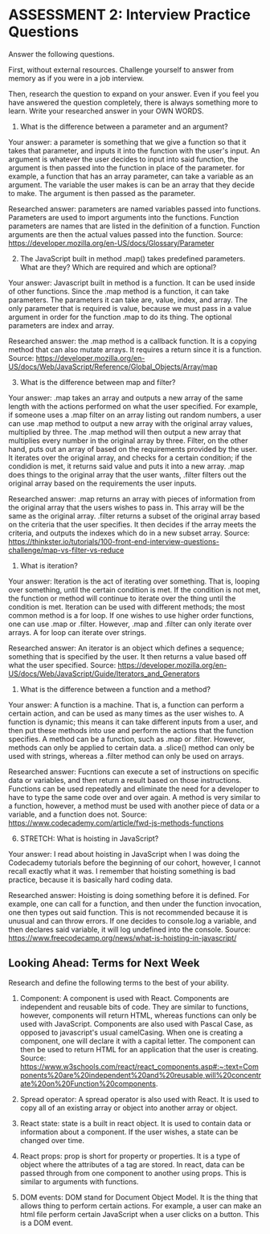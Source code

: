 # ASSESSMENT 2: Interview Practice Questions

Answer the following questions.

First, without external resources. Challenge yourself to answer from memory as if you were in a job interview.

Then, research the question to expand on your answer. Even if you feel you have answered the question completely, there is always something more to learn. Write your researched answer in your OWN WORDS.

1. What is the difference between a parameter and an argument?

Your answer: a parameter is something that we give a function so that it takes that parameter, and inputs it into the function with the user's input. An argument is whatever the user decides to input into said function, the argument is then passed into the function in place of the parameter. for example, a function that has an array parameter, can take a variable as an argument. The variable the user makes is can be an array that they decide to make. The argument is then passed as the parameter.

Researched answer: parameters are named variables passed into functions. Parameters are used to import arguments into the functions. Function parameters are names that are listed in the definition of a function. Function arguments are then the actual values passed into the function. 
Source: https://developer.mozilla.org/en-US/docs/Glossary/Parameter





2. The JavaScript built in method .map() takes predefined parameters. What are they? Which are required and which are optional?

Your answer: Javascript built in method is a function. It can be used inside of other functions. Since the .map method is a function, it can take parameters. The parameters it can take are, value, index, and array. The only parameter that is required is value, because we must pass in a value argument in order for the function .map to do its thing. The optional parameters are index and array. 

Researched answer: the .map method is a callback function. It is a copying method that can also mutate arrays. It requires a return since it is a function.
Source: https://developer.mozilla.org/en-US/docs/Web/JavaScript/Reference/Global_Objects/Array/map





3. What is the difference between map and filter?

Your answer: .map takes an array and outputs a new array of the same length with the actions performed on what the user specified. For example, if someone uses a .map filter on an array listing out random numbers, a user can use .map method to output a new array with the original array values, multiplied by three. The .map method will then output a new array that multiplies every number in the original array by three. Filter, on the other hand, puts out an array of based on the requirements provided by the user. It iterates over the original array, and checks for a certain condition; if the condidion is met, it returns said value and puts it into a new array. .map does things to the original array that the user wants, .filter filters out the original array based on the requirements the user inputs.

Researched answer: .map returns an array with pieces of information from the original array that the users wishes to pass in. This array will be the same as the original array. .filter returns a subset of the original array based on the criteria that the user specifies. It then decides if the array meets the criteria, and outputs the indexes which do in a new subset array.
Source: https://thinkster.io/tutorials/100-front-end-interview-questions-challenge/map-vs-filter-vs-reduce




1. What is iteration?

Your answer: Iteration is the act of iterating over something. That is, looping over something, until the certain condition is met. If the condition is not met, the function or method will continue to iterate over the thing until the condition is met. Iteration can be used with different methods; the most common method is a for loop. If one wishes to use higher order functions, one can use .map or .filter. However, .map and .filter can only iterate over arrays. A for loop can iterate over strings.

Researched answer: An iterator is an object which defines a sequence; something that is specified by the user. It then returns a value based off what the user specified.
Source: https://developer.mozilla.org/en-US/docs/Web/JavaScript/Guide/Iterators_and_Generators




1. What is the difference between a function and a method?

Your answer: A function is a machine. That is, a function can perform a certain action, and can be used as many times as the user wishes to. A function is dynamic; this means it can take different inputs from a user, and then put these methods into use and perform the actions that the function specifies. A method can be a function, such as .map or .filter. However, methods can only be applied to certain data. a .slice() method can only be used with strings, whereas a .filter method can only be used on arrays. 

Researched answer: Fucntions can execute a set of instructions on specific data or variables, and then return a result based on those instructions. Functions can be used repeatedly and eliminate the need for a developer to have to type the same code over and over again. A method is very similar to a function, however, a method must be used with another piece of data or a variable, and a function does not.
Source: https://www.codecademy.com/article/fwd-js-methods-functions




6. STRETCH: What is hoisting in JavaScript?

Your answer: I read about hoisting in JavaScript when I was doing the Codecademy tutorials before the beginning of our cohort, however, I cannot recall exactly what it was. I remember that hoisting something is bad practice, because it is basically hard coding data.

Researched answer: Hoisting is doing something before it is defined. For example, one can call for a function, and then under the function invocation, one then types out said function. This is not recommended because it is unusual and can throw errors. If one decides to console.log a variable, and then declares said variable, it will log undefined into the console.
Source: https://www.freecodecamp.org/news/what-is-hoisting-in-javascript/



## Looking Ahead: Terms for Next Week

Research and define the following terms to the best of your ability.

1. Component: A component is used with React. Components are independent and reusable bits of code. They are similar to functions, however, components will return HTML, whereas functions can only be used with JavaScript. Components are also used with Pascal Case, as opposed to javascript's usual camelCasing. When one is creating a component, one will declare it with a capital letter. The component can then be used to return HTML for an application that the user is creating.
Source: https://www.w3schools.com/react/react_components.asp#:~:text=Components%20are%20independent%20and%20reusable,will%20concentrate%20on%20Function%20components.

2. Spread operator: A spread operator is also used with React. It is used to copy all of an existing array or object into another array or object.

3. React state: state is a built in react object. It is used to contain data or information about a component. If the user wishes, a state can be changed over time.

4. React props: prop is short for property or properties. It is a type of object where the attributes of a tag are stored. In react, data can be passed through from one component to another using props. This is similar to arguments with functions.

5. DOM events: DOM stand for Document Object Model. It is the thing that allows thing to perform certain actions. For example, a user can make an html file perform certain JavaScript when a user clicks on a button. This is a DOM event.
